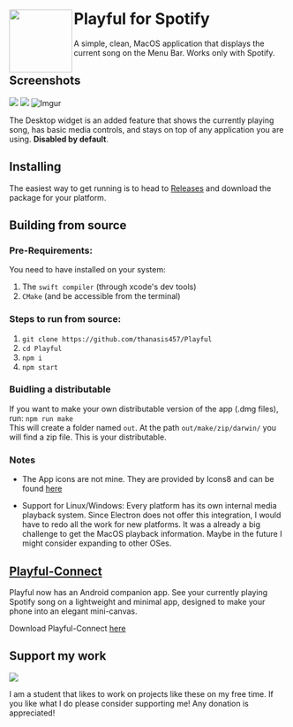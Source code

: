 # <img src="icons/app.png" align="left" width="114"/> Playful for Spotify

A simple, clean, MacOS application that displays the current song on the Menu Bar. Works only with Spotify.

## Screenshots
![](https://i.imgur.com/BdrgnC2.png)
![](https://i.imgur.com/gKByqAQ.jpeg)
![Imgur](https://i.imgur.com/mLmM4ad.png)

The Desktop widget is an added feature that shows the currently playing song, has basic media controls, and stays on top of any application you are using.
**Disabled by default**.

## Installing

The easiest way to get running is to head to [Releases](https://github.com/thanasis457/Playful/releases) and download the package for your platform.

## Building from source

### Pre-Requirements:

You need to have installed on your system:
1. The `swift compiler` (through xcode's dev tools)
2. `CMake` (and be accessible from the terminal)

### Steps to run from source:

1. `git clone https://github.com/thanasis457/Playful`
2. `cd Playful`
3. `npm i`
4. `npm start`


### Buidling a distributable

If you want to make your own distributable version of the app (.dmg files), run:
`npm run make`  
This will create a folder named `out`. At the path `out/make/zip/darwin/` you will find a zip file. This is your distributable.

### Notes

- The App icons are not mine. They are provided by Icons8 and can be found [here](https://icons8.com/icon/116726/spotify)

- Support for Linux/Windows: Every platform has its own internal media playback system. Since Electron does not offer this integration, I would have to redo all the work for new platforms. It was a already a big challenge to get the MacOS playback information. Maybe in the future I might consider expanding to other OSes.

## [Playful-Connect](https://github.com/thanasis457/Playful-Connect)

Playful now has an Android companion app. See your currently playing Spotify song on a lightweight and minimal app, designed to make your phone into an elegant mini-canvas.

Download Playful-Connect [here](https://github.com/thanasis457/Playful-Connect)

## Support my work

[<img src="https://www.ko-fi.com/img/githubbutton_sm.svg" target="_blank"/>](https://ko-fi.com/thanasis457)

I am a student that likes to work on projects like these on my free time. If you like what I do please consider supporting me! Any donation is appreciated!
